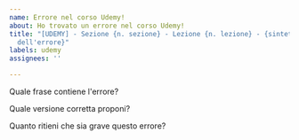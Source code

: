 ```yaml
---
name: Errore nel corso Udemy!
about: Ho trovato un errore nel corso Udemy!
title: "[UDEMY] - Sezione {n. sezione} - Lezione {n. lezione} - {sintetica descrizione
  dell'errore}"
labels: udemy
assignees: ''

---
```


Quale frase contiene l'errore?

Quale versione corretta proponi?

Quanto ritieni che sia grave questo errore?
